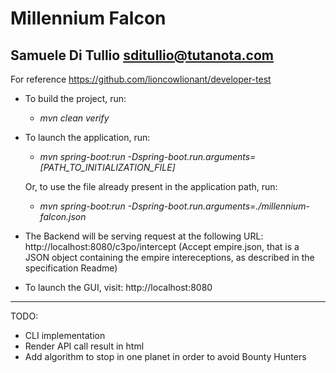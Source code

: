 # Millennium Falcon
## Samuele Di Tullio sditullio@tutanota.com

For reference https://github.com/lioncowlionant/developer-test 

- To build the project, run: 
    - *mvn clean verify*


- To launch the application, run: 

    - *mvn spring-boot:run -Dspring-boot.run.arguments=[PATH_TO_INITIALIZATION_FILE]*
 
    Or, to use the file already present in the application path, run:

  - *mvn spring-boot:run -Dspring-boot.run.arguments=./millennium-falcon.json*


- The Backend will be serving request at the following URL: http://localhost:8080/c3po/intercept
(Accept empire.json, that is a JSON object containing the empire intereceptions, as described in the specification Readme)


- To launch the GUI, visit: http://localhost:8080

---
TODO:
- CLI implementation
- Render API call result in html
- Add algorithm to stop in one planet in order to avoid Bounty Hunters
